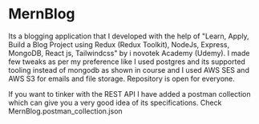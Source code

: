 # MernBlog

Its a blogging application that I developed with the help of "Learn, Apply, Build a Blog Project using Redux (Redux Toolkit), NodeJs, Express, MongoDB, React js, Tailwindcss" by i novotek Academy (Udemy). I made few tweaks as per my preference like I used postgres and its supported tooling instead of mongodb as shown in course and I used AWS SES and AWS S3 for emails and file storage. Repository is open for everyone.

If you want to tinker with the REST API I have added a postman collection which can give you a very good idea of its specifications. Check MernBlog.postman_collection.json
